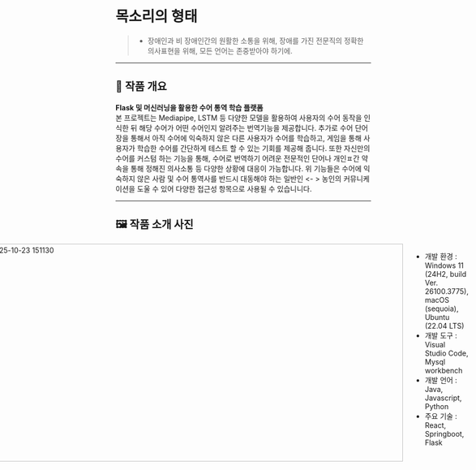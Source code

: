 # 목소리의 형태

> * 장애인과 비 장애인간의 원활한 소통을 위해, 장애를 가진 전문직의 정확한 의사표현을 위해, 모든 언어는 존중받아야 하기에.
---


## 📌 **작품 개요**
**Flask 및 머신러닝을 활용한 수어 통역 학습 플랫폼**
<br>
본 프로젝트는 Mediapipe, LSTM 등 다양한 모델을 활용하여 사용자의 수어 동작을 인식한 뒤 해당 수어가 어떤 수어인지 알려주는 번역기능을 제공합니다. 
추가로 수어 단어장을 통해서 아직 수어에 익숙하지 않은 다른 사용자가 수어를 학습하고, 게임을 통해 사용자가 학습한 수어를 간단하게 테스트 할 수 있는 기회를 제공해 줍니다. 
 또한 자신만의 수어를 커스텀 하는 기능을 통해, 수어로 번역하기 어려운 전문적인 단어나 개인ㅍ간 약속을 통해 정해진 의사소통 등 다양한 상황에 대응이 가능합니다. 
위 기능들은 수어에 익숙하지 않은 사람 및 수어 통역사를 반드시 대동해야 하는 일반인 <- > 농인의 커뮤니케이션을 도울 수 있어 다양한 접근성 항목으로 사용될 수 있습니니다.
   

---


## 🖼️ **작품 소개 사진**
<div style="display: flex; justify-content: center; gap: 20px;">
<img width="767" height="813" alt="목소리의형태 피그마" src="https://github.com/user-attachments/assets/d008c090-671d-42f9-808e-c8a0e214d9ee" />


---


## 🛠️ 주요 적용 기술 및 구조

<div style="display: flex; justify-content: center; gap: 20px;">
  <img <img width="887" height="429" alt="스크린샷 2025-10-23 151130" src="https://github.com/user-attachments/assets/5cfe37c7-edb8-4446-978b-d8672f011096" />

* 개발 환경 : Windows 11 (24H2, build Ver. 26100.3775), macOS (sequoia), Ubuntu (22.04 LTS)
* 개발 도구 : Visual Studio Code, Mysql workbench
* 개발 언어 : Java, Javascript, Python
* 주요 기술 : React, Springboot, Flask


---


## 🔍 주요 기능


### 수어 번역
•수어 -> 단어, 문장
우리 언어의 근간이 되는 단어를 번역하는 기본적인 기능입니다.
사용자의 손 관절의 좌표를 30프레임간 입력받아 해당 좌표의 묶음이 어떤 단어에 해당하는 수어인지 예측합니다. 예측한 단어를 조합하여 문장을 형성합니다.
• 지문자 -> 단어
우리는 다른 사람과 대화할 때, 정형화된 단어만 사용하는 것은 아닙니다. 사전에 등록되어 있지 않은 신조어, 은어 등을 사용하곤 합니다. 
그러한 단어에도 대응하기 위해 한글 자모에 해당하는 지문자를 인식하는 기능도 있습니다. 지문자를 인식하여 한글 자모를 예측하고, 해당 자모를 hangul-js를 통해 단어로 합칩니다.
### 문자 번역
• 단어 -> 수어
농인이 대화하는 방법에는 수어, 필담 등 다양한 소통 방식이 있는데 가장 많이 사용하는 것은 수어입니다. 
수어를 모르는 비 장애인과 농인이 대화하는데 있어서 비장애인은 단어를 입력하여 수어 영상을 표출하고 그 수어를 이해하여 농인이 대화하는방식을 취할 수 있습니다.
### 학습
• 단어장을 통한 학습
카테고리를 정해 원하는 수어를 학습할 수 있습니다. 한국어 단어와 수어 영상을 동시에 확인할 수 있어 서로 매칭하며 학습하는데 유리합니다.
### 게임
• 지문자 맞추기 게임
페이지에 표시되는 지문자를 보고 해당 지문자와 매칭되는 수어를 하여 맞추는 게임입니다. 자신이 얼마나 잘 학습했는지 테스트 해 볼 수 있는 기회를 제공합니다.
• 단어 맞추기 게임
페이지에 출력되는 수어 영상을 보고 해당 수어가 어떤 단어를 나타내는 수어인지 맞추는 게임입니다. 이 또한 사용자의 학습 척도를 확인할 수 있는 좋은 지표입니다.


---


## ✨ 기대 효과

### (1). 일반인과 농인 간의 원활한 소통 가능

기본적으로 일반인과 농인이 소통하기 위해서는 일반인이 수어를 학습하거나, 수어 통역사를 구하거나, 필담을 통해서로 의사소통을 해야 합니다. 
 하지만 수어 사용 실태를 확인해본 결과, 농인은 기본적으로 필담보다는 수어를 선호하고, 수어 통역사를 구하는 데에는 추가적인 비용이 발생하여 재정적 부담을 초래할 수 있습니다. 
본 플랫폼은 이러한 두 가지 문제점을 개선하는 데 도움을 줄 수 있습니다.

### (2). 간편한 수어 학습 지원

수어를 배우기 위해서는 유튜브를 직접 찾아보거나 학원에 등록하는 등, 중앙집중적이지 못한 방식으로 학습을 진행해야 했습니다. 
 하지만 본 플랫폼을 사용하면 단어장을 통해 간편하게 수어를 학습할 수 있고, 게임을 통해 학습 내용을 테스트할 수 있어 수어 학습에 효과적으로 기여할 수 있습니다.

### (3). 커스텀 수어 제작 가능

사람 간 대화에서 사용하는 약속된 표현이나 전문직에서 사용하는 단어는 기존 수어로 표현하기 어려운 경우가 많습니다.
본 플랫폼은 커스텀 수어를 학습할 수 있는 기능을 제공하여, 전문 용어나 개인 간 약속된 표현 등 다양한 상황에 대응 가능한 수어를 현장에서 직접 학습하고 사용할 수 있도록 합니다.


---
